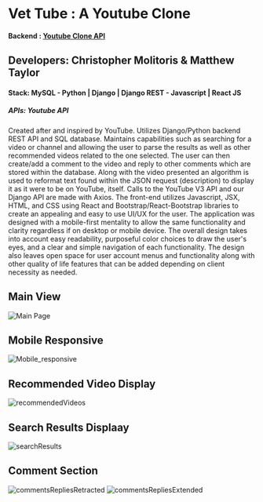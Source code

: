 # Vet Tube : A Youtube Clone
#### Backend : [Youtube Clone API](https://github.com/Matt-T977/YouTubeAPI)
## Developers: Christopher Molitoris & Matthew Taylor
#### Stack: MySQL - Python | Django | Django REST - Javascript | React JS
##### APIs: Youtube API
   Created after and inspired by YouTube. Utilizes Django/Python backend REST API and SQL database. Maintains capabilities such as searching for a video or channel and allowing the user to parse the results as well as other recommended videos related to the one selected. The user can then create/add a comment to the video and reply to other comments which are stored within the database. Along with the video presented an algorithm is used to reformat text found within the JSON request (description) to display it as it were to be on YouTube, itself. Calls to the YouTube V3 API and our Django API are made with Axios.
   The front-end utilizes Javascript, JSX, HTML, and CSS using React and Bootstrap/React-Bootstrap libraries to create an appealing and easy to use UI/UX for the user. The application was designed with a mobile-first mentality to allow the same functionality and clarity regardless if on desktop or mobile device. The overall design takes into account easy readability, purposeful color choices to draw the user's eyes, and a clear and simple navigation of each functionality. The design also leaves open space for user account menus and functionality along with other quality of life features that can be added depending on client necessity as needed.
## Main View
![Main Page](https://user-images.githubusercontent.com/89653410/142437352-73c020aa-e76a-4984-8396-40bc61ac8506.png)
## Mobile Responsive
![Mobile_responsive](https://user-images.githubusercontent.com/89653410/142439345-7b7671ee-aa35-4b2e-8d61-d09da03b3a4f.png)
## Recommended Video Display
![recommendedVideos](https://user-images.githubusercontent.com/89653410/142438837-193e7c00-4225-42ea-b385-1282559c573b.png)
## Search Results Displaay
![searchResults](https://user-images.githubusercontent.com/89653410/142438848-09d3cb85-59bf-4b25-888f-d3ee372175e6.png)
## Comment Section
![commentsRepliesRetracted](https://user-images.githubusercontent.com/89653410/142438860-2fd05749-1370-4892-8199-ea8b844aabdc.png)
![commentsRepliesExtended](https://user-images.githubusercontent.com/89653410/142438866-f4bbde9f-45f4-4315-886a-87861bb2e507.png)
